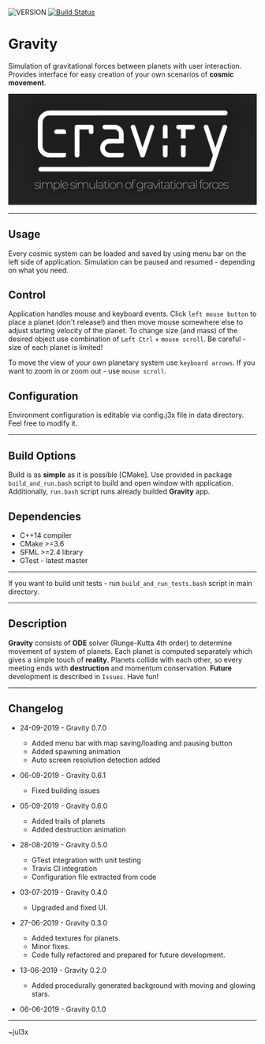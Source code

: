 ![VERSION][version] [![Build Status](https://travis-ci.com/jul3x/Gravity.svg?branch=master)](https://travis-ci.com/jul3x/Gravity)

# Gravity

Simulation of gravitational forces between planets with user interaction. Provides interface for easy creation of your own scenarios of **cosmic movement**.

![Simple simulation of cosmic movement][logo]

-----

## Usage
Every cosmic system can be loaded and saved by using menu bar on the left side of application. Simulation can be paused and resumed - depending on what you need.  

## Control
Application handles mouse and keyboard events. Click ``left mouse button`` to place a planet (don't release!) and then move mouse somewhere else to adjust starting velocity of the planet. To change size (and mass) of the desired object use combination of ``Left Ctrl`` + ``mouse scroll``. Be careful - size of each planet is limited!

To move the view of your own planetary system use ``keyboard arrows``. If you want to zoom in or zoom out - use ``mouse scroll``.

## Configuration
Environment configuration is editable via config.j3x file in data directory. Feel free to modify it.

-----

## Build Options

Build is as **simple** as it is possible [CMake]. Use provided in package ``build_and_run.bash`` script to build and open window with application. Additionally, ``run.bash`` script runs already builded **Gravity** app.  

## Dependencies

* C++14 compiler
* CMake >=3.6
* SFML >=2.4 library
* GTest - latest master

-----
  
If you want to build unit tests - run ``build_and_run_tests.bash`` script in main directory.

-----

## Description

**Gravity** consists of **ODE** solver (Runge-Kutta 4th order) to determine movement of system of planets. Each planet is computed separately which gives a simple touch of **reality**. Planets collide with each other, so every meeting ends with **destruction** and momentum conservation.
**Future** development is described in ``Issues``. Have fun!

-----

## Changelog
* 24-09-2019 - Gravity 0.7.0
    - Added menu bar with map saving/loading and pausing button
    - Added spawning animation
    - Auto screen resolution detection added

* 06-09-2019 - Gravity 0.6.1
    - Fixed building issues

* 05-09-2019 - Gravity 0.6.0
    - Added trails of planets
    - Added destruction animation

* 28-08-2019 - Gravity 0.5.0
    - GTest integration with unit testing
    - Travis CI integration
    - Configuration file extracted from code

* 03-07-2019 - Gravity 0.4.0
    - Upgraded and fixed UI.

* 27-06-2019 - Gravity 0.3.0
    - Added textures for planets.
    - Minor fixes.
    - Code fully refactored and prepared for future development.

* 13-06-2019 - Gravity 0.2.0
    - Added procedurally generated background with moving and glowing stars.

* 06-06-2019 - Gravity 0.1.0

---

~jul3x

[VERSION]: https://img.shields.io/badge/version-0.6.1-blue.svg
[logo]: data/logo.png
